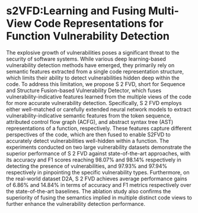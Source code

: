 # s2VFD:Learning and Fusing Multi-View Code Representations for Function Vulnerability Detection
The explosive growth of vulnerabilities poses a significant threat to the security of software systems. While various deep learning-based vulnerability detection methods have emerged, they primarily rely on semantic features extracted from a single code representation structure, which limits their ability to detect vulnerabilities hidden deep within the code. To address this limitation, we propose S 2 FVD, short for Sequence and Structure Fusion-based Vulnerability Detector, which fuses vulnerability-indicative features learned from the multiple views of the code for more accurate vulnerability detection. Specifically, S 2 FVD employs either well-matched or carefully extended neural network models to extract vulnerability-indicative semantic features from the token sequence, attributed control flow graph (ACFG), and abstract syntax tree (AST) representations of a function, respectively. These features capture different perspectives of the code, which are then fused to enable S2FVD to accurately detect vulnerabilities well-hidden within a function. The experiments conducted on two large vulnerability datasets demonstrate the superior performance of S 2 FVD against state-of-the-art approaches, with its accuracy and F1 scores reaching 98.07% and 98.14% respectively in detecting the presence of vulnerabilities, and 97.93% and 97.94% respectively in pinpointing the specific vulnerability types. Furthermore, on the real-world dataset D2A, S 2 FVD achieves average performance gains of 6.86% and 14.84% in terms of accuracy and F1 metrics respectively over the state-of-the-art baselines. The ablation study also confirms the superiority of fusing the semantics implied in multiple distinct code views to further enhance the vulnerability detection performance.

